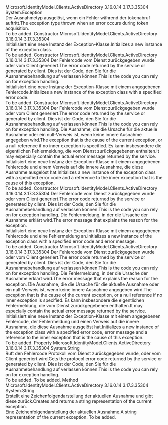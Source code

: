 <Type Name="AdalException" FullName="Microsoft.IdentityModel.Clients.ActiveDirectory.AdalException">
  <TypeSignature Language="C#" Value="public class AdalException : Exception" />
  <TypeSignature Language="ILAsm" Value=".class public auto ansi beforefieldinit AdalException extends System.Exception" />
  <TypeSignature Language="DocId" Value="T:Microsoft.IdentityModel.Clients.ActiveDirectory.AdalException" />
  <TypeSignature Language="VB.NET" Value="Public Class AdalException&#xA;Inherits Exception" />
  <TypeSignature Language="F#" Value="type AdalException = class&#xA;    inherit Exception" />
  <AssemblyInfo>
    <AssemblyName>Microsoft.IdentityModel.Clients.ActiveDirectory</AssemblyName>
    <AssemblyVersion>3.16.0.14</AssemblyVersion>
    <AssemblyVersion>3.17.3.35304</AssemblyVersion>
  </AssemblyInfo>
  <Base>
    <BaseTypeName>System.Exception</BaseTypeName>
  </Base>
  <Interfaces />
  <Docs>
    <summary>
            <span data-ttu-id="71052-101">Der Ausnahmetyp ausgelöst, wenn ein Fehler während der tokenabruf auftritt.</span><span class="sxs-lookup"><span data-stu-id="71052-101">The exception type thrown when an error occurs during token acquisition.</span></span>
            </summary>
    <remarks>To be added.</remarks>
  </Docs>
  <Members>
    <Member MemberName=".ctor">
      <MemberSignature Language="C#" Value="public AdalException ();" />
      <MemberSignature Language="ILAsm" Value=".method public hidebysig specialname rtspecialname instance void .ctor() cil managed" />
      <MemberSignature Language="DocId" Value="M:Microsoft.IdentityModel.Clients.ActiveDirectory.AdalException.#ctor" />
      <MemberSignature Language="VB.NET" Value="Public Sub New ()" />
      <MemberType>Constructor</MemberType>
      <AssemblyInfo>
        <AssemblyName>Microsoft.IdentityModel.Clients.ActiveDirectory</AssemblyName>
        <AssemblyVersion>3.16.0.14</AssemblyVersion>
        <AssemblyVersion>3.17.3.35304</AssemblyVersion>
      </AssemblyInfo>
      <Parameters />
      <Docs>
        <summary>
             <span data-ttu-id="71052-102">Initialisiert eine neue Instanz der Exception-Klasse.</span><span class="sxs-lookup"><span data-stu-id="71052-102">Initializes a new instance of the exception class.</span></span>
            </summary>
        <remarks>To be added.</remarks>
      </Docs>
    </Member>
    <Member MemberName=".ctor">
      <MemberSignature Language="C#" Value="public AdalException (string errorCode);" />
      <MemberSignature Language="ILAsm" Value=".method public hidebysig specialname rtspecialname instance void .ctor(string errorCode) cil managed" />
      <MemberSignature Language="DocId" Value="M:Microsoft.IdentityModel.Clients.ActiveDirectory.AdalException.#ctor(System.String)" />
      <MemberSignature Language="VB.NET" Value="Public Sub New (errorCode As String)" />
      <MemberSignature Language="F#" Value="new Microsoft.IdentityModel.Clients.ActiveDirectory.AdalException : string -&gt; Microsoft.IdentityModel.Clients.ActiveDirectory.AdalException" Usage="new Microsoft.IdentityModel.Clients.ActiveDirectory.AdalException errorCode" />
      <MemberType>Constructor</MemberType>
      <AssemblyInfo>
        <AssemblyName>Microsoft.IdentityModel.Clients.ActiveDirectory</AssemblyName>
        <AssemblyVersion>3.16.0.14</AssemblyVersion>
        <AssemblyVersion>3.17.3.35304</AssemblyVersion>
      </AssemblyInfo>
      <Parameters>
        <Parameter Name="errorCode" Type="System.String" />
      </Parameters>
      <Docs>
        <param name="errorCode"><span data-ttu-id="71052-103">Der Fehlercode vom Dienst zurückgegeben wurde oder vom Client generiert.</span><span class="sxs-lookup"><span data-stu-id="71052-103">The error code returned by the service or generated by client.</span></span> <span data-ttu-id="71052-104">Dies ist der Code, den Sie für die Ausnahmebehandlung auf verlassen können.</span><span class="sxs-lookup"><span data-stu-id="71052-104">This is the code you can rely on for exception handling.</span></span></param>
        <summary>
             <span data-ttu-id="71052-105">Initialisiert eine neue Instanz der Exception-Klasse mit einem angegebenen Fehlercode.</span><span class="sxs-lookup"><span data-stu-id="71052-105">Initializes a new instance of the exception class with a specified error code.</span></span>
             </summary>
        <remarks>To be added.</remarks>
      </Docs>
    </Member>
    <Member MemberName=".ctor">
      <MemberSignature Language="C#" Value="public AdalException (string errorCode, Exception innerException);" />
      <MemberSignature Language="ILAsm" Value=".method public hidebysig specialname rtspecialname instance void .ctor(string errorCode, class System.Exception innerException) cil managed" />
      <MemberSignature Language="DocId" Value="M:Microsoft.IdentityModel.Clients.ActiveDirectory.AdalException.#ctor(System.String,System.Exception)" />
      <MemberSignature Language="VB.NET" Value="Public Sub New (errorCode As String, innerException As Exception)" />
      <MemberSignature Language="F#" Value="new Microsoft.IdentityModel.Clients.ActiveDirectory.AdalException : string * Exception -&gt; Microsoft.IdentityModel.Clients.ActiveDirectory.AdalException" Usage="new Microsoft.IdentityModel.Clients.ActiveDirectory.AdalException (errorCode, innerException)" />
      <MemberType>Constructor</MemberType>
      <AssemblyInfo>
        <AssemblyName>Microsoft.IdentityModel.Clients.ActiveDirectory</AssemblyName>
        <AssemblyVersion>3.16.0.14</AssemblyVersion>
        <AssemblyVersion>3.17.3.35304</AssemblyVersion>
      </AssemblyInfo>
      <Parameters>
        <Parameter Name="errorCode" Type="System.String" />
        <Parameter Name="innerException" Type="System.Exception" />
      </Parameters>
      <Docs>
        <param name="errorCode"><span data-ttu-id="71052-106">Der Fehlercode vom Dienst zurückgegeben wurde oder vom Client generiert.</span><span class="sxs-lookup"><span data-stu-id="71052-106">The error code returned by the service or generated by client.</span></span> <span data-ttu-id="71052-107">Dies ist der Code, den Sie für die Ausnahmebehandlung auf verlassen können.</span><span class="sxs-lookup"><span data-stu-id="71052-107">This is the code you can rely on for exception handling.</span></span></param>
        <param name="innerException"><span data-ttu-id="71052-108">Die Ausnahme, die die Ursache für die aktuelle Ausnahme oder ein null-Verweis ist, wenn keine innere Ausnahme angegeben wird.</span><span class="sxs-lookup"><span data-stu-id="71052-108">The exception that is the cause of the current exception, or a null reference if no inner exception is specified.</span></span> <span data-ttu-id="71052-109">Es kann insbesondere die eigentlichen Fehlermeldung, die vom Dienst zurückgegebenen enthalten.</span><span class="sxs-lookup"><span data-stu-id="71052-109">It may especially contain the actual error message returned by the service.</span></span></param>
        <summary>
             <span data-ttu-id="71052-110">Initialisiert eine neue Instanz der Exception-Klasse mit einem angegebenen Fehlercode und einem Verweis auf die innere Ausnahme, die diese Ausnahme ausgelöst hat.</span><span class="sxs-lookup"><span data-stu-id="71052-110">Initializes a new instance of the exception class with a specified error code and a reference to the inner exception that is the cause of this exception.</span></span>
             </summary>
        <remarks>To be added.</remarks>
      </Docs>
    </Member>
    <Member MemberName=".ctor">
      <MemberSignature Language="C#" Value="public AdalException (string errorCode, string message);" />
      <MemberSignature Language="ILAsm" Value=".method public hidebysig specialname rtspecialname instance void .ctor(string errorCode, string message) cil managed" />
      <MemberSignature Language="DocId" Value="M:Microsoft.IdentityModel.Clients.ActiveDirectory.AdalException.#ctor(System.String,System.String)" />
      <MemberSignature Language="VB.NET" Value="Public Sub New (errorCode As String, message As String)" />
      <MemberSignature Language="F#" Value="new Microsoft.IdentityModel.Clients.ActiveDirectory.AdalException : string * string -&gt; Microsoft.IdentityModel.Clients.ActiveDirectory.AdalException" Usage="new Microsoft.IdentityModel.Clients.ActiveDirectory.AdalException (errorCode, message)" />
      <MemberType>Constructor</MemberType>
      <AssemblyInfo>
        <AssemblyName>Microsoft.IdentityModel.Clients.ActiveDirectory</AssemblyName>
        <AssemblyVersion>3.16.0.14</AssemblyVersion>
        <AssemblyVersion>3.17.3.35304</AssemblyVersion>
      </AssemblyInfo>
      <Parameters>
        <Parameter Name="errorCode" Type="System.String" />
        <Parameter Name="message" Type="System.String" />
      </Parameters>
      <Docs>
        <param name="errorCode"><span data-ttu-id="71052-111">Der Fehlercode vom Dienst zurückgegeben wurde oder vom Client generiert.</span><span class="sxs-lookup"><span data-stu-id="71052-111">The error code returned by the service or generated by client.</span></span> <span data-ttu-id="71052-112">Dies ist der Code, den Sie für die Ausnahmebehandlung auf verlassen können.</span><span class="sxs-lookup"><span data-stu-id="71052-112">This is the code you can rely on for exception handling.</span></span></param>
        <param name="message"><span data-ttu-id="71052-113">Die Fehlermeldung, in der die Ursache der Ausnahme erklärt wird.</span><span class="sxs-lookup"><span data-stu-id="71052-113">The error message that explains the reason for the exception.</span></span></param>
        <summary>
             <span data-ttu-id="71052-114">Initialisiert eine neue Instanz der Exception-Klasse mit einem angegebenen Fehlercode und eine Fehlermeldung an.</span><span class="sxs-lookup"><span data-stu-id="71052-114">Initializes a new instance of the exception class with a specified error code and error message.</span></span>
             </summary>
        <remarks>To be added.</remarks>
      </Docs>
    </Member>
    <Member MemberName=".ctor">
      <MemberSignature Language="C#" Value="public AdalException (string errorCode, string message, Exception innerException);" />
      <MemberSignature Language="ILAsm" Value=".method public hidebysig specialname rtspecialname instance void .ctor(string errorCode, string message, class System.Exception innerException) cil managed" />
      <MemberSignature Language="DocId" Value="M:Microsoft.IdentityModel.Clients.ActiveDirectory.AdalException.#ctor(System.String,System.String,System.Exception)" />
      <MemberSignature Language="VB.NET" Value="Public Sub New (errorCode As String, message As String, innerException As Exception)" />
      <MemberSignature Language="F#" Value="new Microsoft.IdentityModel.Clients.ActiveDirectory.AdalException : string * string * Exception -&gt; Microsoft.IdentityModel.Clients.ActiveDirectory.AdalException" Usage="new Microsoft.IdentityModel.Clients.ActiveDirectory.AdalException (errorCode, message, innerException)" />
      <MemberType>Constructor</MemberType>
      <AssemblyInfo>
        <AssemblyName>Microsoft.IdentityModel.Clients.ActiveDirectory</AssemblyName>
        <AssemblyVersion>3.16.0.14</AssemblyVersion>
        <AssemblyVersion>3.17.3.35304</AssemblyVersion>
      </AssemblyInfo>
      <Parameters>
        <Parameter Name="errorCode" Type="System.String" />
        <Parameter Name="message" Type="System.String" />
        <Parameter Name="innerException" Type="System.Exception" />
      </Parameters>
      <Docs>
        <param name="errorCode"><span data-ttu-id="71052-115">Der Fehlercode vom Dienst zurückgegeben wurde oder vom Client generiert.</span><span class="sxs-lookup"><span data-stu-id="71052-115">The error code returned by the service or generated by client.</span></span> <span data-ttu-id="71052-116">Dies ist der Code, den Sie für die Ausnahmebehandlung auf verlassen können.</span><span class="sxs-lookup"><span data-stu-id="71052-116">This is the code you can rely on for exception handling.</span></span></param>
        <param name="message"><span data-ttu-id="71052-117">Die Fehlermeldung, in der die Ursache der Ausnahme erklärt wird.</span><span class="sxs-lookup"><span data-stu-id="71052-117">The error message that explains the reason for the exception.</span></span></param>
        <param name="innerException"><span data-ttu-id="71052-118">Die Ausnahme, die die Ursache für die aktuelle Ausnahme oder ein null-Verweis ist, wenn keine innere Ausnahme angegeben wird.</span><span class="sxs-lookup"><span data-stu-id="71052-118">The exception that is the cause of the current exception, or a null reference if no inner exception is specified.</span></span> <span data-ttu-id="71052-119">Es kann insbesondere die eigentlichen Fehlermeldung, die vom Dienst zurückgegebenen enthalten.</span><span class="sxs-lookup"><span data-stu-id="71052-119">It may especially contain the actual error message returned by the service.</span></span></param>
        <summary>
             <span data-ttu-id="71052-120">Initialisiert eine neue Instanz der Exception-Klasse mit einem angegebenen Fehlercode, der Fehlermeldung und einen Verweis auf die innere Ausnahme, die diese Ausnahme ausgelöst hat.</span><span class="sxs-lookup"><span data-stu-id="71052-120">Initializes a new instance of the exception class with a specified error code, error message and a reference to the inner exception that is the cause of this exception.</span></span>
             </summary>
        <remarks>To be added.</remarks>
      </Docs>
    </Member>
    <Member MemberName="ErrorCode">
      <MemberSignature Language="C#" Value="public string ErrorCode { get; }" />
      <MemberSignature Language="ILAsm" Value=".property instance string ErrorCode" />
      <MemberSignature Language="DocId" Value="P:Microsoft.IdentityModel.Clients.ActiveDirectory.AdalException.ErrorCode" />
      <MemberSignature Language="VB.NET" Value="Public ReadOnly Property ErrorCode As String" />
      <MemberSignature Language="F#" Value="member this.ErrorCode : string" Usage="Microsoft.IdentityModel.Clients.ActiveDirectory.AdalException.ErrorCode" />
      <MemberType>Property</MemberType>
      <AssemblyInfo>
        <AssemblyName>Microsoft.IdentityModel.Clients.ActiveDirectory</AssemblyName>
        <AssemblyVersion>3.16.0.14</AssemblyVersion>
        <AssemblyVersion>3.17.3.35304</AssemblyVersion>
      </AssemblyInfo>
      <ReturnValue>
        <ReturnType>System.String</ReturnType>
      </ReturnValue>
      <Docs>
        <summary>
            <span data-ttu-id="71052-121">Ruft den Fehlercode Protokoll vom Dienst zurückgegeben wurde, oder vom Client generiert wird.</span><span class="sxs-lookup"><span data-stu-id="71052-121">Gets the protocol error code returned by the service or generated by client.</span></span> <span data-ttu-id="71052-122">Dies ist der Code, den Sie für die Ausnahmebehandlung auf verlassen können.</span><span class="sxs-lookup"><span data-stu-id="71052-122">This is the code you can rely on for exception handling.</span></span>
            </summary>
        <value>To be added.</value>
        <remarks>To be added.</remarks>
      </Docs>
    </Member>
    <Member MemberName="ToString">
      <MemberSignature Language="C#" Value="public override string ToString ();" />
      <MemberSignature Language="ILAsm" Value=".method public hidebysig virtual instance string ToString() cil managed" />
      <MemberSignature Language="DocId" Value="M:Microsoft.IdentityModel.Clients.ActiveDirectory.AdalException.ToString" />
      <MemberSignature Language="VB.NET" Value="Public Overrides Function ToString () As String" />
      <MemberSignature Language="F#" Value="override this.ToString : unit -&gt; string" Usage="adalException.ToString " />
      <MemberType>Method</MemberType>
      <AssemblyInfo>
        <AssemblyName>Microsoft.IdentityModel.Clients.ActiveDirectory</AssemblyName>
        <AssemblyVersion>3.16.0.14</AssemblyVersion>
        <AssemblyVersion>3.17.3.35304</AssemblyVersion>
      </AssemblyInfo>
      <ReturnValue>
        <ReturnType>System.String</ReturnType>
      </ReturnValue>
      <Parameters />
      <Docs>
        <summary>
            <span data-ttu-id="71052-123">Erstellt eine Zeichenfolgendarstellung der aktuellen Ausnahme und gibt diese zurück.</span><span class="sxs-lookup"><span data-stu-id="71052-123">Creates and returns a string representation of the current exception.</span></span>
            </summary>
        <returns><span data-ttu-id="71052-124">Eine Zeichenfolgendarstellung der aktuellen Ausnahme.</span><span class="sxs-lookup"><span data-stu-id="71052-124">A string representation of the current exception.</span></span></returns>
        <remarks>To be added.</remarks>
      </Docs>
    </Member>
  </Members>
</Type>